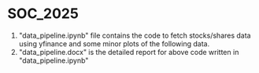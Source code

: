 # SOC_2025
1. "data_pipeline.ipynb" file contains the code to fetch stocks/shares data using yfinance and some minor plots of the following data.
2. "data_pipeline.docx"  is the detailed report for above code written in "data_pipeline.ipynb" 
